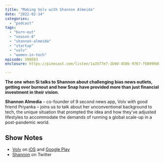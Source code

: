 ```yaml
---
title: "Making Volv with Shannon Almeida"
date: "2022-02-14"
categories: 
  - "podcast"
tags: 
  - "burn-out"
  - "season-8"
  - "shannon-almeida"
  - "startup"
  - "volv"
  - "women-in-tech"
episode: S08E03
enclosure: https://pinecast.com/listen/1a3577e7-1b9d-450b-9767-f68099d05bc3.mp3

---
```


**The one when Si talks to Shannon about challenging bias news outlets, getting over burnout and how Snap have provided more than just financial investment in their vision.**

**Shannon Almedia** – co-founder of 9 second news app, Volv with good friend Priyanka – joins us to talk about her unconventional background to tech, the unique situation that prompted the idea and how they've adjusted lifestyles to accommodate the demands of running a global scale-up in a post-pandemic world.

## Show Notes

- [Volv](https://volvmedia.com) on [iOS](https://apps.apple.com/us/app/volv-because-less-is-more/id1474813657) and [Google Play](https://play.google.com/store/apps/details?id=com.volvmedia.volvapp&hl=en_GB&gl=US)
- [Shannon](https://twitter.com/ShannonSAlmeida) on Twitter
